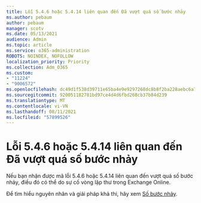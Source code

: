 ```yaml
---
title: Lỗi 5.4.6 hoặc 5.4.14 liên quan đến Đã vượt quá số bước nhảy
ms.author: pebaum
author: pebaum
manager: scotv
ms.date: 05/13/2021
audience: Admin
ms.topic: article
ms.service: o365-administration
ROBOTS: NOINDEX, NOFOLLOW
localization_priority: Priority
ms.collection: Adm_O365
ms.custom:
- "11224"
- "9006572"
ms.openlocfilehash: dc49d1f538d39711e65ba4e9e9297268dc8b8f2ba228aebc6a7154658c688deb
ms.sourcegitcommit: 920051182781bd97ce4d4d6fbd268cb37b84d239
ms.translationtype: MT
ms.contentlocale: vi-VN
ms.lasthandoff: 08/11/2021
ms.locfileid: "57899526"
---
```

# <a name="error-546-or-5414-related-to-hop-count-exceeded"></a>Lỗi 5.4.6 hoặc 5.4.14 liên quan đến Đã vượt quá số bước nhảy

Nếu bạn nhận được mã lỗi 5.4.6 hoặc 5.4.14 liên quan đến vượt quá số bước nhảy, điều đó có thể do sự cố vòng lặp thư trong Exchange Online.

Để tìm hiểu nguyên nhân và giải pháp khả thi, hãy xem [Số bước nhảy](https://docs.microsoft.com/exchange/mail-flow-best-practices/non-delivery-reports-in-exchange-online/fix-error-code-5-4-6-through-5-4-20-in-exchange-online).